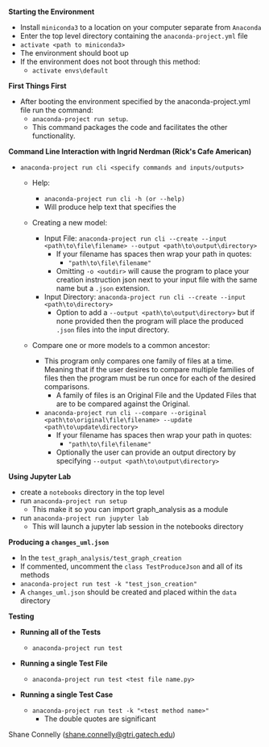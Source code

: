 **Starting the Environment**
* Install `miniconda3` to a location on your computer separate from `Anaconda`
* Enter the top level directory containing the `anaconda-project.yml` file
* `activate <path to miniconda3>`
* The environment should boot up
* If the environment does not boot through this method:
    * `activate envs\default`

**First Things First**
* After booting the environment specified by the anaconda-project.yml file run the command:
    * `anaconda-project run setup`.
    * This command packages the code and facilitates the other functionality.

**Command Line Interaction with Ingrid Nerdman (Rick's Cafe American)**
* `anaconda-project run cli <specify commands and inputs/outputs>`

    * Help:
        * `anaconda-project run cli -h (or --help)`
        * Will produce help text that specifies the

    * Creating a new model:
        * Input File: `anaconda-project run cli --create --input <path\to\file\filename> --output <path\to\output\directory>`
            * If your filename has spaces then wrap your path in quotes:
                * `"path\to\file\filename"`
            * Omitting `-o <outdir>` will cause the program to place your creation instruction json next to your input file with the same name but a `.json` extension.
        * Input Directory: `anaconda-project run cli --create --input <path\to\directory>`
            * Option to add a `--output <path\to\output\directory>` but if none provided then the program will place the produced `.json` files into the input directory.

    * Compare one or more models to a common ancestor:
        * This program only compares one family of files at a time. Meaning that if the user desires to compare multiple families of files then the program must be run once for each of the desired comparisons.
            * A family of files is an Original File and the Updated Files that are to be compared against the Original.
        * `anaconda-project run cli --compare --original <path\to\original\file\filename> --update <path\to\update\directory>`
            * If your filename has spaces then wrap your path in quotes:
                * `"path\to\file\filename"`
            * Optionally the user can provide an output directory by specifying `--output <path\to\output\directory>`

**Using Jupyter Lab**
* create a ```notebooks``` directory in the top level
* run ```anaconda-project run setup```
    * This make it so you can import graph_analysis as a module
* run ```anaconda-project run jupyter lab```
    * This will launch a jupyter lab session in the notebooks directory

**Producing a `changes_uml.json`**
* In the `test_graph_analysis/test_graph_creation`
* If commented, uncomment the `class TestProduceJson` and all of its methods
* `anaconda-project run test -k "test_json_creation"`
* A `changes_uml.json` should be created and placed within the `data` directory

**Testing**

* **Running all of the Tests**
    * `anaconda-project run test`

* **Running a single Test File**
    * `anaconda-project run test <test file name.py>`

* **Running a single Test Case**
    * `anaconda-project run test -k "<test method name>"`
        * The double quotes are significant

Shane Connelly (shane.connelly@gtri.gatech.edu)
